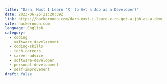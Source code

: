 ```yaml
---
title: "Darn, Must I Learn 'X' to Get a Job as a Developer?"
date: 2023-06-25T21:20:39Z
link: https://hackernoon.com/darn-must-i-learn-x-to-get-a-job-as-a-developer?source=rss&utm_medium=RSS&utm_source=news.12bit.vn
site: hackernoon.com
language: English
category:
  - coding
  - software-development
  - coding-skills
  - tech-careers
  - career-advice
  - software-developer
  - personal-development
  - self-improvement
draft: false
---
```

